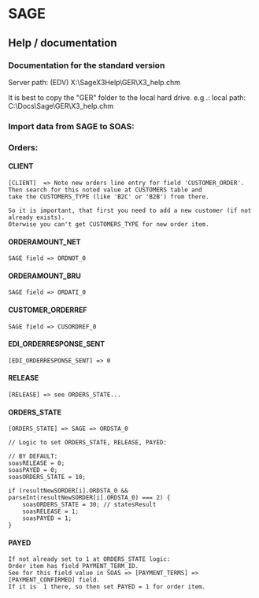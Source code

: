 # SAGE

## Help / documentation

### Documentation for the standard version

Server path:  (EDV) X:\SageX3Help\GER\X3_help.chm

It is best to copy the "GER" folder to the local hard drive.
e.g .: local path: C:\Docs\Sage\GER\X3_help.chm

### Import data from SAGE to SOAS:

### Orders:

#### CLIENT
```
[CLIENT]  => Note new orders line entry for field 'CUSTOMER_ORDER'. 
Then search for this noted value at CUSTOMERS table and 
take the CUSTOMERS_TYPE (like 'B2C' or 'B2B') from there.
```
```
So it is important, that first you need to add a new customer (if not already exists). 
Oterwise you can't get CUSTOMERS_TYPE for new order item.
```
#### ORDERAMOUNT_NET
```
SAGE field => ORDNOT_0
```

#### ORDERAMOUNT_BRU
```
SAGE field => ORDATI_0
```

#### CUSTOMER_ORDERREF
```
SAGE field => CUSORDREF_0
```

#### EDI_ORDERRESPONSE_SENT
```
[EDI_ORDERRESPONSE_SENT] => 0
```

#### RELEASE
```
[RELEASE] => see ORDERS_STATE...
```

#### ORDERS_STATE
```
[ORDERS_STATE] => SAGE => ORDSTA_0
```

```
// Logic to set ORDERS_STATE, RELEASE, PAYED:

// BY DEFAULT:
soasRELEASE = 0;
soasPAYED = 0;
soasORDERS_STATE = 10;

if (resultNewSORDER[i].ORDSTA_0 && parseInt(resultNewSORDER[i].ORDSTA_0) === 2) {
    soasORDERS_STATE = 30; // statesResult
    soasRELEASE = 1;
    soasPAYED = 1;
}
```
#### PAYED
```
If not already set to 1 at ORDERS_STATE logic: 
Order item has field PAYMENT_TERM_ID. 
See for this field value in SOAS => [PAYMENT_TERMS] => [PAYMENT_CONFIRMED] field. 
If it is  1 there, so then set PAYED = 1 for order item.
```
